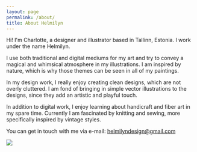 ```yaml
---
layout: page
permalink: /about/
title: About Helmilyn
---
```


Hi! I'm Charlotte, a designer and illustrator based in Tallinn, Estonia. I work under the name Helmilyn.‍

I use both traditional and digital mediums for my art and try to convey a magical and whimsical atmosphere in my illustrations. I am inspired by nature, which is why those themes can be seen in all of my paintings.

In my design work, I really enjoy creating clean designs, which are not overly cluttered.
I am fond of bringing in simple vector illustrations to the designs, since they add an artistic and playful touch.

In addition to digital work, I enjoy learning about handicraft and fiber art in my spare time. Currently I am fascinated by knitting and sewing, more specifically inspired by vintage styles.

You can get in touch with me via e-mail: [helmilyndesign@gmail.com](mailto:helmilyndesign@gmail.com)

![](assets/img/about.jpg)
